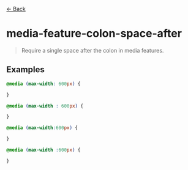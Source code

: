 [&#x2190; Back](./)
# media-feature-colon-space-after

> Require a single space after the colon in media features.

 

## Examples

<code-highlight>
 
<div slot="correct">

```css
@media (max-width: 600px) {

}

@media (max-width : 600px) {

}
```

</div>

 
<div slot="incorrect">

```css
@media (max-width:600px) {

}

@media (max-width :600px) {

}
```

</div>

 
</code-highlight>

